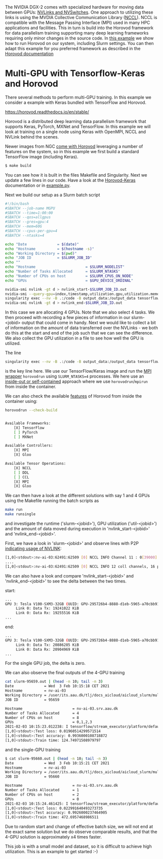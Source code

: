 The NVIDIA DGX-2 comes with specialized hardware for moving data between GPUs: [NVLinks and NVSwitches](https://www.nvidia.com/en-us/data-center/nvlink/). One approach to utilizing these links is using the MVDIA Collective Communication Library ([NCCL](https://developer.nvidia.com/NCCL)). NCCL is compatible with the Message Passing Interface (MPI) used in many HPC applications and facilities. This in turn is build into the Horovod framework for data parallelism training supporting many deep learning frameworks requiring only minor changes in the source code. In [this example](https://github.com/aau-claaudia/aicloud-docs/tree/master/docs/multi_gpu_keras) we show how to run Horovod on our system, including Slurm settings. You can then adapt this example for you preferred framework as described in the [Horovod documentation](https://horovod.readthedocs.io/en/stable/)

# Multi-GPU with Tensorflow-Keras and Horovod

There several methods to perform multi-GPU training. In this example we consider a example with Keras bundled with TensorFlow and Horovod.

https://horovod.readthedocs.io/en/stable/

Horovod is a distributed deep learning data parallelism framework that supports Keras, PyTorch, MXNet and TensorFlow. In this example we will look at training on a single node using Keras with OpenMPI, NCCL and NVLink behind the scenes.

Newer images from NGC [come with Horovod](https://on-demand.gputechconf.com/gtc-cn/2018/pdf/CH8209.pdf) leveraging a number of features on the system, so in this example we first build a standard TensorFlow image (including Keras).

```bash
$ make build
```

You can see how it is built in the files Makefile and Singularity. Next we update a few lines in our code. Have a look at the [Horovod-Keras](https://horovod.readthedocs.io/en/stable/keras.html) documentation or in [example.py](example.py).

Next we build our setup as a Slurm batch script

```bash
#!/bin/bash
#SBATCH --job-name MGPU
#SBATCH --time=1:00:00
#SBATCH --qos=allgpus
#SBATCH --gres=gpu:4
#SBATCH --mem=60G
#SBATCH --cpus-per-gpu=4
#SBATCH --ntasks=4

echo "Date              = $(date)"
echo "Hostname          = $(hostname -s)"
echo "Working Directory = $(pwd)"
echo "JOB ID            = $SLURM_JOB_ID"
echo ""
echo "Hostname                       = $SLURM_NODELIST"
echo "Number of Tasks Allocated      = $SLURM_NTASKS"
echo "Number of CPUs on host         = $SLURM_CPUS_ON_NODE"
echo "GPUs                           = $GPU_DEVICE_ORDINAL"

nvidia-smi nvlink -gt d > nvlink_start-$SLURM_JOB_ID.out
nvidia-smi --query-gpu=index,timestamp,utilization.gpu,utilization.memory,memory.total,memory.used,memory.free --format=csv -l 5 > util-$SLURM_JOB_ID.csv &
singularity exec --nv -B .:/code -B output_data:/output_data tensorflow_keras.sif horovodrun -np $SLURM_NTASKS --mpi-args="-x NCCL_DEBUG=INFO" python /code/example.py
nvidia-smi nvlink -gt d > nvlink_end-$SLURM_JOB_ID.out
```

In this case we are allocating 4 GPUs. Note that we also select 4 tasks. We then proceed with recording a few pieces of information in our slurm-\<jobid\> output that could come in handy. Next we would like to collect a bit of information on the amount of data transferred over the NVLinks - we both do this at the start and end of the job such that we can see the difference. We also collect the GPU utilization in a file to see how well the GPU is utilized.

The line

```bash
singularity exec --nv -B .:/code -B output_data:/output_data tensorflow_keras.sif horovodrun -np $SLURM_NTASKS --mpi-args="-x NCCL_DEBUG=INFO" python /code/example.py
```

is the key line here. We use our TensorFlow/Keras image and run the [MPI wrapper](https://horovod.readthedocs.io/en/stable/mpi_include.html) `horovodrun` using `SLURM_NTASKS=4` processes. We here use an [inside-out or self-contained](https://developer.nvidia.com/blog/how-to-run-ngc-deep-learning-containers-with-singularity/) approach where we use `horovodrun`/`mpirun` from inside the container.

We can also check the available [features](https://horovod.readthedocs.io/en/stable/install_include.html#check-build) of Horovod from inside the container using:

```bash
horovodrun --check-build


Available Frameworks:
    [X] TensorFlow
    [ ] PyTorch
    [ ] MXNet

Available Controllers:
    [X] MPI
    [X] Gloo

Available Tensor Operations:
    [X] NCCL
    [ ] DDL
    [ ] CCL
    [X] MPI
    [X] Gloo    
```


We can then have a look at the different solutions with say 1 and 4 GPUs using the Makefile running the batch scripts as

```bash
make run
make runsingle
```

and investigate the runtime ('slurm-\<jobid\>'), GPU utilization ('util-\<jobid\>') and the amount of data moved during execution in 'nvlink_start-\<jobid\>' and 'nvlink_end-\<jobid\>'.

First, we have a look in 'slurm-\<jobid\>' and observe lines with P2P [indicating usage of NVLINK](https://on-demand.gputechconf.com/gtc-cn/2018/pdf/CH8209.pdf):

```bash
[1,0]<stdout>:nv-ai-03:62491:62509 [0] NCCL INFO Channel 11 : 0[39000] -> 1[57000] via P2P/IPC
....
[1,0]<stdout>:nv-ai-03:62491:62509 [0] NCCL INFO 12 coll channels, 16 p2p channels, 16 p2p channels per peer
```

We can also have a look and compare 'nvlink_start-\<jobid\>' and 'nvlink_end-\<jobid\>' to see the delta between the two times.

start:
```bash
...
GPU 3: Tesla V100-SXM3-32GB (UUID: GPU-295726b4-8888-d1eb-5965-a70cbb91d136)
	 Link 0: Data Tx: 19241022 KiB
	 Link 0: Data Rx: 19255516 KiB
...
```

end:

```bash
...
GPU 3: Tesla V100-SXM3-32GB (UUID: GPU-295726b4-8888-d1eb-5965-a70cbb91d136)
	 Link 0: Data Tx: 20886285 KiB
	 Link 0: Data Rx: 20904969 KiB
...
```

For the single GPU job, the delta is zero.

We can also observe the final outputs of the 4-GPU training

```bash
cat slurm-95659.out | (head -n 10; tail -n 3)
Date              = Wed  3 Feb 10:15:18 CET 2021
Hostname          = nv-ai-03
Working Directory = /user/its.aau.dk/tlj/docs_aicloud/aicloud_slurm/multi_gpu_keras
JOB ID            = 95659

Hostname                       = nv-ai-03.srv.aau.dk
Number of Tasks Allocated      = 4
Number of CPUs on host         = 8
GPUs                           = 0,1,2,3
2021-02-03 10:15:23.012238: I tensorflow/stream_executor/platform/default/dso_loader.cc:49] Successfully opened dynamic library libcudart.so.11.0
[1,0]<stdout>:Test loss: 0.01960514299571514
[1,0]<stdout>:Test accuracy: 0.9936000108718872
[1,0]<stdout>:Train time: 124.74971508979797
```

and the single-GPU training

```bash
$ cat slurm-95660.out | (head -n 10; tail -n 3)
Date              = Wed  3 Feb 10:15:21 CET 2021
Hostname          = nv-ai-03
Working Directory = /user/its.aau.dk/tlj/docs_aicloud/aicloud_slurm/multi_gpu_keras
JOB ID            = 95660

Hostname                       = nv-ai-03.srv.aau.dk
Number of Tasks Allocated      = 1
Number of CPUs on host         = 2
GPUs                           = 0
2021-02-03 10:15:24.461425: I tensorflow/stream_executor/platform/default/dso_loader.cc:49] Successfully opened dynamic library libcudart.so.11.0
[1,0]<stdout>:Test loss: 0.022991640493273735
[1,0]<stdout>:Test accuracy: 0.9926000237464905
[1,0]<stdout>:Train time: 472.6957468986511
```

Due to random start and change of effective batch size, we will not end at the exact same solution but we do observe comparable results, and that the 4-GPU solution is approximately x4 times faster.

This job is with a small model and dataset, so it is difficult to achieve high utilization. This is an example to get started :-)
